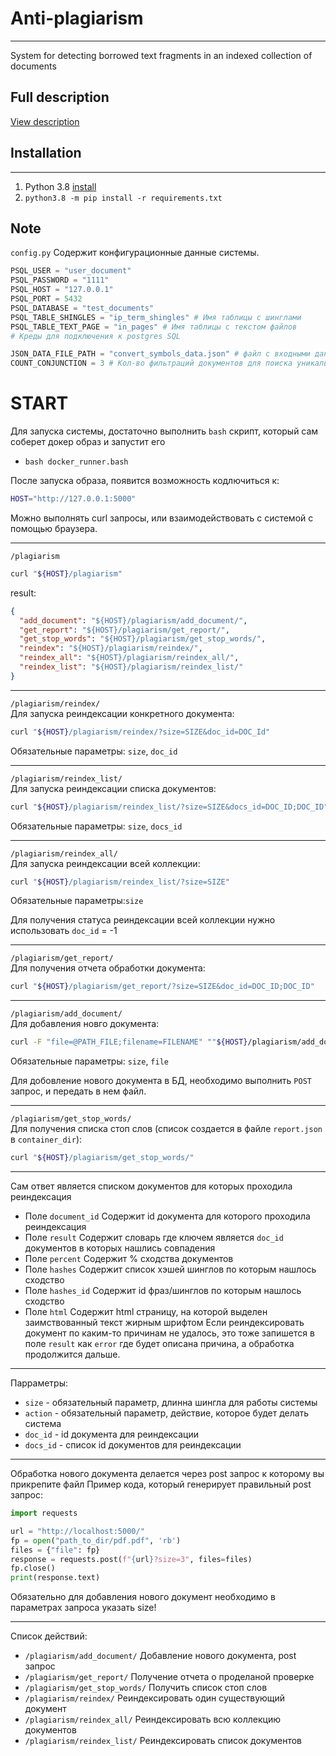 Anti-plagiarism
===========
---

System for detecting borrowed text fragments in an indexed collection of documents

## Full description
[View description](https://cloud.mail.ru/public/M2NP/rsG5xP3iV)

## Installation

___

1) Python 3.8 [install](https://linuxize.com/post/how-to-install-python-3-8-on-ubuntu-18-04/)
2) ```python3.8 -m pip install -r requirements.txt```


## Note
 
```config.py``` Содержит конфигурационные данные системы. 
```python
PSQL_USER = "user_document" 
PSQL_PASSWORD = "1111"
PSQL_HOST = "127.0.0.1"
PSQL_PORT = 5432
PSQL_DATABASE = "test_documents"
PSQL_TABLE_SHINGLES = "ip_term_shingles" # Имя таблицы с шинглами
PSQL_TABLE_TEXT_PAGE = "in_pages" # Имя таблицы с текстом файлов
# Креды для подключения к postgres SQL 

JSON_DATA_FILE_PATH = "convert_symbols_data.json" # файл с входными данными
COUNT_CONJUNCTION = 3 # Кол-во фильтраций документов для поиска уникальных заимствований
```

# START
Для запуска системы, достаточно выполнить ```bash``` скрипт, который сам соберет докер образ и запустит его   
+ ```bash docker_runner.bash```

После запуска образа, появится возможность кодлючиться к:
```bash
HOST="http://127.0.0.1:5000"
```
Можно выполнять curl запросы, или взаимодействовать с системой с помощью браузера.
___
```/plagiarism```
```bash
curl "${HOST}/plagiarism"
```

result:
```json
{
  "add_document": "${HOST}/plagiarism/add_document/", 
  "get_report": "${HOST}/plagiarism/get_report/", 
  "get_stop_words": "${HOST}/plagiarism/get_stop_words/", 
  "reindex": "${HOST}/plagiarism/reindex/", 
  "reindex_all": "${HOST}/plagiarism/reindex_all/", 
  "reindex_list": "${HOST}/plagiarism/reindex_list/"
}
```
___
```/plagiarism/reindex/```   
Для запуска реиндексации конкретного документа:
```bash
curl "${HOST}/plagiarism/reindex/?size=SIZE&doc_id=DOC_Id"
```

Обязательные параметры: ```size```, ```doc_id```
___
```/plagiarism/reindex_list/```   
Для запуска реиндексации списка документов:
```bash
curl "${HOST}/plagiarism/reindex_list/?size=SIZE&docs_id=DOC_ID;DOC_ID"
```

Обязательные параметры: ```size```, ```docs_id```
___
```/plagiarism/reindex_all/```   
Для запуска реиндексации всей коллекции:
```bash
curl "${HOST}/plagiarism/reindex_list/?size=SIZE"
```

Обязательные параметры:```size```

Для получения статуса реиндексации всей коллекции нужно использовать ```doc_id``` = -1
___
```/plagiarism/get_report/```   
Для получения отчета обработки документа:
```bash
curl "${HOST}/plagiarism/get_report/?size=SIZE&doc_id=DOC_ID;DOC_ID"
```
___
```/plagiarism/add_document/```   
Для добавления новго документа:
```bash
curl -F "file=@PATH_FILE;filename=FILENAME" ""${HOST}/plagiarism/add_document/?size=SIZE"
```
Обязательные параметры: ```size```, ```file```

Для добовление нового документа в БД, необходимо выполнить ```POST``` запрос, и передать в нем файл.
___
```/plagiarism/get_stop_words/```   
Для получения списка стоп слов (список создается в файле ```report.json``` в ```container_dir```):
```bash
curl "${HOST}/plagiarism/get_stop_words/"
```
___

Сам ответ является списком документов для которых проходила реиндексация
+ Поле ```document_id``` Содержит id документа для которого проходила реиндексация
+ Поле ```result``` Содержит словарь где ключем является ```doc_id``` документов в которых нашлись совпадения
+ Поле ```percent``` Содержит % сходства документов
+ Поле ```hashes``` Содержит список хэшей шинглов по которым нашлось сходство
+ Поле ```hashes_id``` Содержит id фраз/шинглов по которым нашлось сходство
+ Поле ```html``` Содержит html страницу, на которой выделен заимствованный текст жирным шрифтом
Если реиндексировать документ по каким-то причинам не удалось, это тоже запишется в поле ```result``` как ```error```
где будет описана причина, а обработка продолжится дальше.

___
Парраметры:
+ ```size``` - обязательный параметр, длинна шингла для работы системы
+ ```action``` - обязательный параметр, действие, которое будет делать система
+ ```doc_id``` - id документа для реиндексации
+ ```docs_id``` - список id документов для реиндексации
___
Обработка нового документа делается через post запрос к которому вы прикрепите файл
Пример кода, который генерирует правильный post запрос:
```python
import requests

url = "http://localhost:5000/"
fp = open("path_to_dir/pdf.pdf", 'rb')
files = {"file": fp}
response = requests.post(f"{url}?size=3", files=files)
fp.close()
print(response.text)
```
Обязательно для добавления нового документ необходимо в параметрах запроса указать size!
___

Список действий:

+ ```/plagiarism/add_document/```   Добавление нового документа, post запрос
+ ```/plagiarism/get_report/```   Получение отчета о проделаной проверке
+ ```/plagiarism/get_stop_words/```    Получить список стоп слов
+ ```/plagiarism/reindex/```   Реиндексировать один существующий документ
+ ```/plagiarism/reindex_all/```   Реиндексировать всю коллекцию документов
+ ```/plagiarism/reindex_list/```   Реиндексировать список документов
```
